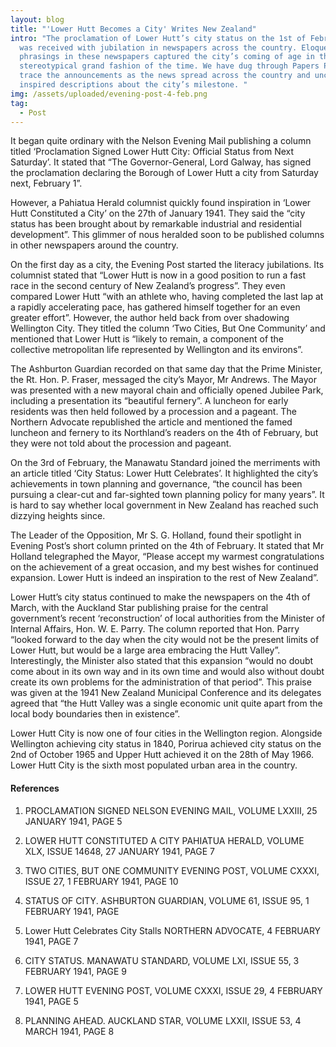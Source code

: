 ```yaml
---
layout: blog
title: "'Lower Hutt Becomes a City' Writes New Zealand"
intro: "The proclamation of Lower Hutt’s city status on the 1st of February 1941
  was received with jubilation in newspapers across the country. Eloquent
  phrasings in these newspapers captured the city’s coming of age in the
  stereotypical grand fashion of the time. We have dug through Papers Past to
  trace the announcements as the news spread across the country and uncover some
  inspired descriptions about the city’s milestone. "
img: /assets/uploaded/evening-post-4-feb.png
tag:
  - Post
---
```

It began quite ordinary with the Nelson Evening Mail publishing a column titled ‘Proclamation Signed Lower Hutt City: Official Status from Next Saturday’. It stated that “The Governor-General, Lord Galway, has signed the proclamation declaring the Borough of Lower Hutt a city from Saturday next, February 1”.

However, a Pahiatua Herald columnist quickly found inspiration in ‘Lower Hutt Constituted a City’ on the 27th of January 1941. They said the “city status has been brought about by remarkable industrial and residential development”. This glimmer of nous heralded soon to be published columns in other newspapers around the country.

On the first day as a city, the Evening Post started the literacy jubilations. Its columnist stated that “Lower Hutt is now in a good position to run a fast race in the second century of New Zealand’s progress”. They even compared Lower Hutt “with an athlete who, having completed the last lap at a rapidly accelerating pace, has gathered himself together for an even greater effort”. However, the author held back from over shadowing Wellington City. They titled the column ‘Two Cities, But One Community’ and mentioned that Lower Hutt is “likely to remain, a component of the collective metropolitan life represented by Wellington and its environs”.

The Ashburton Guardian recorded on that same day that the Prime Minister, the Rt. Hon. P. Fraser, messaged the city’s Mayor, Mr Andrews. The Mayor was presented with a new mayoral chain and officially opened Jubilee Park, including a presentation its “beautiful fernery”. A luncheon for early residents was then held followed by a procession and a pageant. The Northern Advocate republished the article and mentioned the famed luncheon and fernery to its Northland’s readers on the 4th of February, but they were not told about the procession and pageant. 

On the 3rd of February, the Manawatu Standard joined the merriments with an article titled ‘City Status: Lower Hutt Celebrates’. It highlighted the city’s achievements in town planning and governance, “the council has been pursuing a clear-cut and far-sighted town planning policy for many years”. It is hard to say whether local government in New Zealand has reached such dizzying heights since.

The Leader of the Opposition, Mr S. G. Holland, found their spotlight in Evening Post’s short column printed on the 4th of February. It stated that Mr Holland telegraphed the Mayor, “Please accept my warmest congratulations on the achievement of a great occasion, and my best wishes for continued expansion. Lower Hutt is indeed an inspiration to the rest of New Zealand”. 

Lower Hutt’s city status continued to make the newspapers on the 4th of March, with the Auckland Star publishing praise for the central government’s recent ‘reconstruction’ of local authorities from the Minister of Internal Affairs, Hon. W. E. Parry. The column reported that Hon. Parry “looked forward to the day when the city would not be the present limits of Lower Hutt, but would be a large area embracing the Hutt Valley”. Interestingly, the Minister also stated that this expansion “would no doubt come about in its own way and in its own time and would also without doubt create its own problems for the administration of that period”. This praise was given at the 1941 New Zealand Municipal Conference and its delegates agreed that “the Hutt Valley was a single economic unit quite apart from the local body boundaries then in existence”.

Lower Hutt City is now one of four cities in the Wellington region. Alongside Wellington achieving city status in 1840, Porirua achieved city status on the 2nd of October 1965 and Upper Hutt achieved it on the 28th of May 1966. Lower Hutt City is the sixth most populated urban area in the country.

#### References

1. PROCLAMATION SIGNED NELSON EVENING MAIL, VOLUME LXXIII, 25 JANUARY 1941, PAGE 5

2. LOWER HUTT CONSTITUTED A CITY PAHIATUA HERALD, VOLUME XLX, ISSUE 14648, 27 JANUARY 1941, PAGE 7 

3. TWO CITIES, BUT ONE COMMUNITY EVENING POST, VOLUME CXXXI, ISSUE 27, 1 FEBRUARY 1941, PAGE 10 

4. STATUS OF CITY. ASHBURTON GUARDIAN, VOLUME 61, ISSUE 95, 1 FEBRUARY 1941, PAGE 
5. Lower Hutt Celebrates City Stalls NORTHERN ADVOCATE, 4 FEBRUARY 1941, PAGE 7 

6. CITY STATUS. MANAWATU STANDARD, VOLUME LXI, ISSUE 55, 3 FEBRUARY 1941, PAGE 9 

7. LOWER HUTT EVENING POST, VOLUME CXXXI, ISSUE 29, 4 FEBRUARY 1941, PAGE 5 

8. PLANNING AHEAD. AUCKLAND STAR, VOLUME LXXII, ISSUE 53, 4 MARCH 1941, PAGE 8